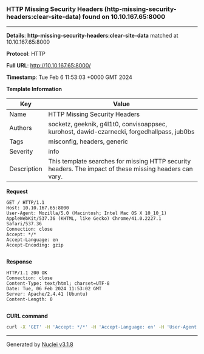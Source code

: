### HTTP Missing Security Headers (http-missing-security-headers:clear-site-data) found on 10.10.167.65:8000

----
**Details**: **http-missing-security-headers:clear-site-data** matched at 10.10.167.65:8000

**Protocol**: HTTP

**Full URL**: http://10.10.167.65:8000/

**Timestamp**: Tue Feb 6 11:53:03 +0000 GMT 2024

**Template Information**

| Key | Value |
| --- | --- |
| Name | HTTP Missing Security Headers |
| Authors | socketz, geeknik, g4l1t0, convisoappsec, kurohost, dawid-czarnecki, forgedhallpass, jub0bs |
| Tags | misconfig, headers, generic |
| Severity | info |
| Description | This template searches for missing HTTP security headers. The impact of these missing headers can vary.<br> |

**Request**
```http
GET / HTTP/1.1
Host: 10.10.167.65:8000
User-Agent: Mozilla/5.0 (Macintosh; Intel Mac OS X 10_10_1) AppleWebKit/537.36 (KHTML, like Gecko) Chrome/41.0.2227.1 Safari/537.36
Connection: close
Accept: */*
Accept-Language: en
Accept-Encoding: gzip


```

**Response**
```http
HTTP/1.1 200 OK
Connection: close
Content-Type: text/html; charset=UTF-8
Date: Tue, 06 Feb 2024 11:53:02 GMT
Server: Apache/2.4.41 (Ubuntu)
Content-Length: 0


```


**CURL command**
```sh
curl -X 'GET' -H 'Accept: */*' -H 'Accept-Language: en' -H 'User-Agent: Mozilla/5.0 (Macintosh; Intel Mac OS X 10_10_1) AppleWebKit/537.36 (KHTML, like Gecko) Chrome/41.0.2227.1 Safari/537.36' 'http://10.10.167.65:8000/'
```

----

Generated by [Nuclei v3.1.8](https://github.com/projectdiscovery/nuclei)